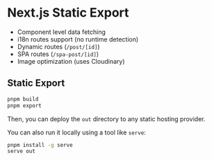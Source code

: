 # Next.js Static Export

- Component level data fetching
- i18n routes support (no runtime detection)
- Dynamic routes (`/post/[id]`)
- SPA routes (`/spa-post/[id]`)
- Image optimization (uses Cloudinary)

## Static Export

```bash
pnpm build
pnpm export
```

Then, you can deploy the `out` directory to any static hosting provider.

You can also run it locally using a tool like `serve`:

```bash
pnpm install -g serve
serve out
```
